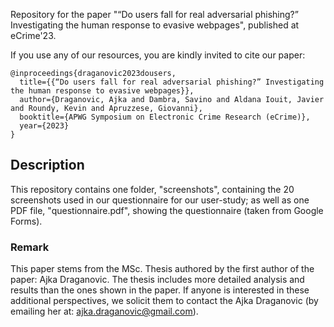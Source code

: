 Repository for the paper "“Do users fall for real adversarial phishing?” Investigating the human response to evasive webpages", published at eCrime'23.

If you use any of our resources, you are kindly invited to cite our paper:

```
@inproceedings{draganovic2023dousers,
  title={{“Do users fall for real adversarial phishing?” Investigating the human response to evasive webpages}},
  author={Draganovic, Ajka and Dambra, Savino and Aldana Iouit, Javier and Roundy, Kevin and Apruzzese, Giovanni},
  booktitle={APWG Symposium on Electronic Crime Research (eCrime)},
  year={2023}
}
```

## Description
This repository contains one folder, "screenshots", containing the 20 screenshots used in our questionnaire for our user-study; as well as one PDF file, "questionnaire.pdf", showing the questionnaire (taken from Google Forms).

### Remark

This paper stems from the MSc. Thesis authored by the first author of the paper: Ajka Draganovic. The thesis includes more detailed analysis and results than the ones shown in the paper. If anyone is interested in these additional perspectives, we solicit them to contact the Ajka Draganovic (by emailing her at: ajka.draganovic@gmail.com).
